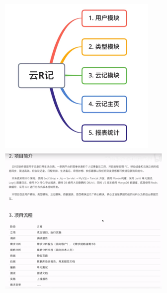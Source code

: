 ![image-20210716112757667](%E4%BA%91R%E8%AE%B0.assets/image-20210716112757667-1626406079951.png)

![image-20210716112728084](%E4%BA%91R%E8%AE%B0.assets/image-20210716112728084-1626406050747.png)

